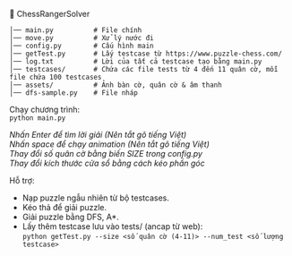 📂 ChessRangerSolver  
```
│── main.py          # File chính
│── move.py          # Xử lý nước đi  
│── config.py        # Cấu hình main  
│── getTest.py       # Lấy testcase từ https://www.puzzle-chess.com/  
│── log.txt          # Lời của tất cả testcase tạo bằng main.py  
│── testcases/       # Chứa các file tests từ 4 đến 11 quân cờ, mỗi file chứa 100 testcases  
│── assets/          # Ảnh bàn cờ, quân cờ & âm thanh  
│── dfs-sample.py    # File nháp  

  ```
Chạy chương trình:  
`python main.py`  
  
*Nhấn Enter để tìm lời giải (Nên tắt gõ tiếng Việt)*  
*Nhấn space để chạy animation (Nên tắt gõ tiếng Việt)*  
*Thay đổi số quân cờ bằng biến SIZE trong config.py*  
*Thay đổi kích thước cửa sổ bằng cách kéo phần góc*  

Hỗ trợ:  
- Nạp puzzle ngẫu nhiên từ bộ testcases.
- Kéo thả để giải puzzle.
- Giải puzzle bằng DFS, A*.
- Lấy thêm testcase lưu vào tests/ (ancap từ web):     
   `python getTest.py --size <số quân cờ (4-11)> --num_test <số lượng testcase>`
